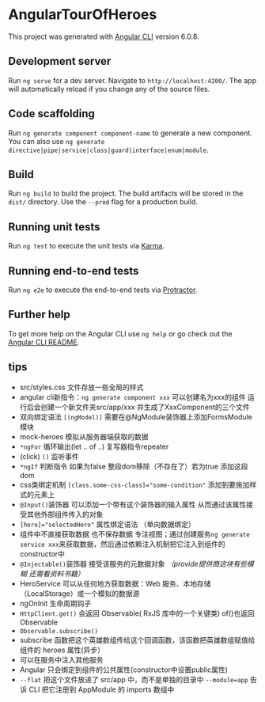 # AngularTourOfHeroes

This project was generated with [Angular CLI](https://github.com/angular/angular-cli) version 6.0.8.

## Development server

Run `ng serve` for a dev server. Navigate to `http://localhost:4200/`. The app will automatically reload if you change any of the source files.

## Code scaffolding

Run `ng generate component component-name` to generate a new component. You can also use `ng generate directive|pipe|service|class|guard|interface|enum|module`.

## Build

Run `ng build` to build the project. The build artifacts will be stored in the `dist/` directory. Use the `--prod` flag for a production build.

## Running unit tests

Run `ng test` to execute the unit tests via [Karma](https://karma-runner.github.io).

## Running end-to-end tests

Run `ng e2e` to execute the end-to-end tests via [Protractor](http://www.protractortest.org/).

## Further help

To get more help on the Angular CLI use `ng help` or go check out the [Angular CLI README](https://github.com/angular/angular-cli/blob/master/README.md).

## tips
- src/styles.css 文件存放一些全局的样式
- angular cli新指令：`ng generate component xxx` 可以创建名为xxx的组件 
  运行后会创建一个新文件夹src/app/xxx 并生成了XxxComponent的三个文件
- 双向绑定语法 `[(ngModel)]` 需要在@NgModule装饰器上添加FormsModule模块
- mock-heroes 模拟从服务器端获取的数据
- `*ngFor` 循环输出(let .. of ..) 复写器指令repeater
- (click) `()` 监听事件
- `*ngIf` 判断指令 如果为false 整段dom移除（不存在了）若为true 添加这段dom
- css类绑定机制 `[class.some-css-class]="some-condition"` 添加到要施加样式的元素上
- `@Input()`装饰器 可以添加一个带有这个装饰器的输入属性 从而通过该属性接受其他外部组件传入的对象
- `[hero]="selectedHero"` 属性绑定语法 （单向数据绑定）
- 组件中不直接获取数据 也不保存数据 专注视图；通过创建服务`ng generate service xxx`来获取数据，然后通过依赖注入机制把它注入到组件的constructor中
- `@Injectable()`装饰器 接受该服务的元数据对象 _（provide提供商这块有些模糊 还需看资料书籍）_
- HeroService 可以从任何地方获取数据：Web 服务、本地存储（LocalStorage）或一个模拟的数据源
- ngOnInit 生命周期钩子
- `HttpClient.get()` 会返回 Observable( RxJS 库中的一个关键类) of()也返回Observable
- `Observable.subscribe()` 
- subscribe 函数把这个英雄数组传给这个回调函数，该函数把英雄数组赋值给组件的 heroes 属性(异步）
- 可以在服务中注入其他服务
- Angular 只会绑定到组件的公共属性(constructor中设置public属性)
- `--flat` 把这个文件放进了 src/app 中，而不是单独的目录中
  `--module=app` 告诉 CLI 把它注册到 AppModule 的 imports 数组中


